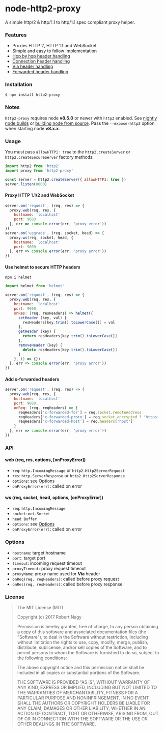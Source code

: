 # node-http2-proxy

A simple http/2 & http/1.1 to http/1.1 spec compliant proxy helper.

### Features

- Proxies HTTP 2, HTTP 1.1 and WebSocket
- Simple and easy to follow implementation
- [Hop by hop header handling](https://developer.mozilla.org/en-US/docs/Web/HTTP/Headers)
- [Connection header handling](https://developer.mozilla.org/en-US/docs/Web/HTTP/Headers/Connection)
- [Via header handling](https://developer.mozilla.org/en-US/docs/Web/HTTP/Headers/Via)
- [Forwarded header handling](https://developer.mozilla.org/en-US/docs/Web/HTTP/Headers/Forwarded)

### Installation

```sh
$ npm install http2-proxy
```

### Notes

`http2-proxy` requires node **v8.5.0** or newer with `http2` enabled. See [nightly node builds](https://nodejs.org/download/nightly/) or [building node from source](https://github.com/nodejs/node/blob/master/BUILDING.md#building-nodejs-on-supported-platforms). Pass the `--expose-http2` option when starting node **v8.x.x**.

### Usage

You must pass `allowHTTP1: true` to the `http2.createServer` or `http2.createSecureServer` factory methods.

```js
import http2 from 'http2'
import proxy from 'http2-proxy'

const server = http2.createServer({ allowHTTP1: true })
server.listen(8000)
```

#### Proxy HTTP 1.1/2 and WebSocket

```js
server.on('request', (req, res) => {
  proxy.web(req, res, {
    hostname: 'localhost'
    port: 9000
  }, err => console.error(err, 'proxy error'))
})
server.on('upgrade', (req, socket, head) => {
  proxy.ws(req, socket, head, {
    hostname: 'localhost'
    port: 9000
  }, err => console.error(err, 'proxy error'))
})
```

#### Use helmet to secure HTTP headers

`npm i helmet`

```javascript
import helmet from 'helmet'

server.on('request', (req, res) => {
  proxy.web(req, res, {
    hostname: 'localhost'
    port: 9000,
    onRes: (req, resHeaders) => helmet({
      setHeader (key, val) {
        resHeaders[key.trim().toLowerCase()] = val
      },
      getHeader (key) {
        return resHeaders[key.trim().toLowerCase()]
      },
      removeHeader (key) {
        delete resHeaders[key.trim().toLowerCase()]
      }
    }, () => {})
  }, err => console.error(err, 'proxy error'))
})
```

#### Add x-forwarded  headers

```javascript
server.on('request', (req, res) => {
  proxy.web(req, res, {
    hostname: 'localhost'
    port: 9000,
    onReq: (req, reqHeaders) => {
      reqHeaders['x-forwarded-for'] = req.socket.remoteAddress
      reqHeaders['x-forwarded-proto'] = req.socket.encrypted ? 'https' : 'http'
      reqHeaders['x-forwarded-host'] = req.headers['host']
    }
  }, err => console.error(err, 'proxy error'))
})
```

### API

#### web (req, res, options, [onProxyError])

- `req`: `http.IncomingMessage` or `http2.Http2ServerRequest`
- `res`: `http.ServerResponse` or `http2.Http2ServerResponse`
- `options`: see [Options](#options)
- `onProxyError(err)`: called on error

#### ws (req, socket, head, options, [onProxyError])

- `req`: `http.IncomingMessage`
- `socket`: `net.Socket`
- `head`: `Buffer`
- `options`: see [Options](#options)
- `onProxyError(err)`: called on error

### Options

  - `hostname`: target hostname
  - `port`: target port
  - `timeout`: incoming request timeout
  - `proxyTimeout`: proxy request timeout
  - `proxyName`: proxy name used for **Via** header
  - `onReq(req, reqHeaders)`: called before proxy request
  - `onRes(req, resHeaders)`: called before proxy response

### License

>The MIT License (MIT)
>
>Copyright (c) 2017 Robert Nagy
>
>Permission is hereby granted, free of charge, to any person obtaining a copy
>of this software and associated documentation files (the "Software"), to deal
>in the Software without restriction, including without limitation the rights
>to use, copy, modify, merge, publish, distribute, sublicense, and/or sell
>copies of the Software, and to permit persons to whom the Software is
>furnished to do so, subject to the following conditions:
>
>The above copyright notice and this permission notice shall be included in
>all copies or substantial portions of the Software.
>
>THE SOFTWARE IS PROVIDED "AS IS", WITHOUT WARRANTY OF ANY KIND, EXPRESS OR
>IMPLIED, INCLUDING BUT NOT LIMITED TO THE WARRANTIES OF MERCHANTABILITY,
>FITNESS FOR A PARTICULAR PURPOSE AND NONINFRINGEMENT. IN NO EVENT SHALL THE
>AUTHORS OR COPYRIGHT HOLDERS BE LIABLE FOR ANY CLAIM, DAMAGES OR OTHER
>LIABILITY, WHETHER IN AN ACTION OF CONTRACT, TORT OR OTHERWISE, ARISING FROM,
>OUT OF OR IN CONNECTION WITH THE SOFTWARE OR THE USE OR OTHER DEALINGS IN
>THE SOFTWARE.
